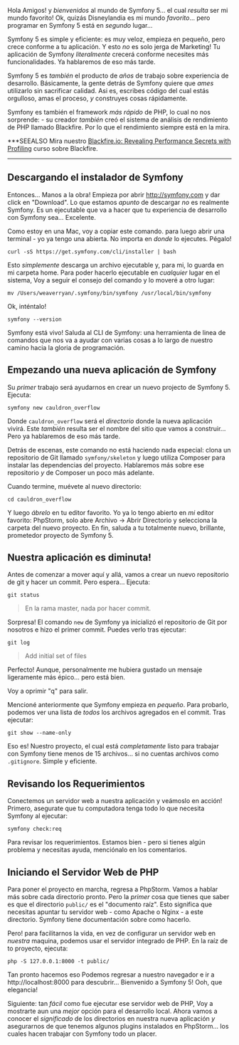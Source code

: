 Hola Amigos! y *bienvenidos* al mundo de Symfony 5... el cual *resulta* ser 
mi mundo favorito! Ok, quizás Disneylandia es mi mundo *favorito*... pero
programar en Symfony 5 está en *segundo* lugar...

Symfony 5 es simple y eficiente: es muy veloz, empieza en pequeño, pero crece conforme
a tu aplicación. Y esto *no* es solo jerga de Marketing! Tu aplicación de Symfony 
*literalmente* crecerá conforme necesites más funcionalidades. Ya hablaremos de eso más
tarde.

Symfony 5 es *también* el producto de *años* de trabajo sobre experiencia de desarrollo.
Básicamente, la gente detrás de Symfony quiere que *ames* utilizarlo sin sacrificar calidad.
Asi es, escribes código del cual estás orgulloso, amas el proceso, *y* construyes cosas 
rápidamente.

Symfony es también el framework *más rápido* de PHP, lo cual no nos sorprende: - su
creador *también* creó el sistema de análisis de rendimiento de PHP llamado Blackfire.
Por lo que el rendimiento siempre está en la mira.

***SEEALSO
Mira nuestro [Blackfire.io: Revealing Performance Secrets with Profiling](https://symfonycasts.com/screencast/blackfire)
curso sobre Blackfire.
***

## Descargando el instalador de Symfony

Entonces... Manos a la obra! Empieza por abrir http://symfony.com y dar click
en "Download". Lo que estamos *apunto* de descargar *no* es realmente Symfony.
Es un ejecutable que va a hacer que tu experiencia de desarrollo con
Symfony sea... Excelente.

Como estoy en una Mac, voy a copiar este comando. para luego abrir una terminal - yo 
ya tengo una abierta. No importa en *donde* lo ejecutes. Pégalo!

```terminal-silent
curl -sS https://get.symfony.com/cli/installer | bash
```

Esto *simplemente* descarga un archivo ejecutable y, para mi, lo guarda en mi carpeta
home. Para poder hacerlo ejecutable en *cualquier* lugar en el sistema, Voy a seguir
el consejo del comando y lo moveré a otro lugar:

```terminal-silent
mv /Users/weaverryan/.symfony/bin/symfony /usr/local/bin/symfony
```

Ok, inténtalo!

```terminal
symfony --version
```

Symfony está vivo! Saluda al CLI de Symfony: una herramienta de linea de comandos 
que nos va a ayudar con varias cosas a lo largo de nuestro camino hacia la gloria
de programación.

## Empezando una nueva aplicación de Symfony

Su *primer* trabajo será ayudarnos en crear un nuevo projecto de Symfony 5. Ejecuta:

```terminal
symfony new cauldron_overflow
```

Donde `cauldron_overflow` será el *directorio* donde la nueva aplicación vivirá.
Este *también* resulta ser el nombre del sitio que vamos a construir... Pero ya 
hablaremos de eso más tarde.

Detrás de escenas, este comando no está haciendo nada especial: clona un 
repositorio de Git llamado `symfony/skeleton` y luego utiliza Composer para 
instalar las dependencias del proyecto. Hablaremos más sobre ese repositorio 
*y* de Composer un poco más adelante.

Cuando termine, muévete al nuevo directorio:

```terminal
cd cauldron_overflow
```

Y luego *ábrelo* en tu editor favorito. 
Yo ya lo tengo abierto en *mi* editor favorito: PhpStorm, solo abre 
Archivo -&gt; Abrir Directorio y selecciona la carpeta del nuevo proyecto.
En fin, saluda a tu totalmente nuevo, brillante, prometedor proyecto de Symfony 5.

## Nuestra aplicación es diminuta!

Antes de comenzar a mover aquí y allá, vamos a crear un nuevo repositorio de git y
hacer un commit. Pero espera... Ejecuta:

```terminal
git status
```

> En la rama master, nada por hacer commit.

Sorpresa! El comando `new` de Symfony ya inicializó el repositorio de Git por
nosotros e hizo el primer commit. Puedes verlo tras ejecutar:

```terminal
git log
```

> Add initial set of files

Perfecto! Aunque, personalmente me hubiera gustado un mensaje ligeramente 
más épico... pero está bien.

Voy a oprimir "q" para salir.

Mencioné anteriormente que Symfony empieza en *pequeño*. Para probarlo, podemos 
ver una lista de *todos* los archivos agregados en el commit. Tras ejecutar:

```terminal
git show --name-only
```

Eso es! Nuestro proyecto, el cual está *completamente* listo para trabajar con 
Symfony tiene menos de 15 archivos... si no cuentas archivos como `.gitignore`.
Simple y eficiente.

## Revisando los Requerimientos

Conectemos un servidor web a nuestra aplicación y veámoslo en acción! Primero, 
asegurate que tu computadora tenga todo lo que necesita Symfony al ejecutar:

```terminal
symfony check:req
```

Para revisar los requerimientos. Estamos bien - pero si tienes algún problema y 
necesitas ayuda, menciónalo en los comentarios.

## Iniciando el Servidor Web de PHP

Para poner el proyecto en marcha, regresa a PhpStorm. Vamos a hablar más sobre 
cada directorio pronto. Pero la *primer* cosa que tienes que saber es que el directorio 
`public/` es el "documento raíz". Esto significa que necesitas apuntar tu servidor web -
como Apache o Nginx - a este directorio. Symfony tiene documentación sobre como hacerlo.

Pero! para facilitarnos la vida, en vez de configurar un servidor web en *nuestra* maquina,
podemos usar el servidor integrado de PHP. En la raíz de to proyecto, ejecuta:

```terminal
php -S 127.0.0.1:8000 -t public/
```

Tan pronto hacemos eso Podemos regresar a nuestro navegador e ir a 
http://localhost:8000 para descubrir... Bienvenido a Symfony 5! Ooh, que elegancia!

Siguiente: tan *fácil* como fue ejecutar ese servidor web de PHP, Voy a mostrarte 
aun una *mejor* opción para el desarrollo local. Ahora vamos a conocer el *significado* 
de los directorios en nuestra nueva aplicación *y* asegurarnos de que tenemos algunos 
plugins instalados en PhpStorm... los cuales hacen trabajar con Symfony todo un placer.